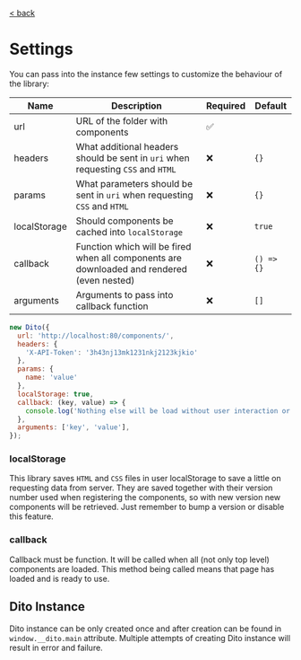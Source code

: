 [< back](../README.md#advanced-stuff)
# Settings
You can pass into the instance few settings to customize the behaviour of the library:

| Name         | Description                                                                                | Required | Default    |
|--------------|--------------------------------------------------------------------------------------------|----------|------------|
| url          | URL of the folder with components                                                          | ✅        |            |
| headers      | What additional headers should be sent in `uri` when requesting `CSS` and `HTML`           | ❌        | `{}`       |
| params       | What parameters should be sent in `uri` when requesting `CSS` and `HTML`                   | ❌        | `{}`       |
| localStorage | Should components be cached into `localStorage`                                            | ❌        | `true`     |
| callback     | Function which will be fired when all components are downloaded and rendered (even nested) | ❌        | `() => {}` |
| arguments    | Arguments to pass into callback function                                                   | ❌        | `[]`       |

```js
new Dito({
  url: 'http://localhost:80/components/',
  headers: {
    'X-API-Token': '3h43nj13mk1231nkj2123kjkio'
  },
  params: {
    name: 'value'
  },
  localStorage: true,
  callback: (key, value) => {
    console.log('Nothing else will be load without user interaction or custom timeout!');
  },
  arguments: ['key', 'value'],
});
```
### localStorage
This library saves `HTML` and `CSS` files in user localStorage to save a little on requesting data from server. 
They are saved together with their version number used when registering the components, so with new version new 
components will be retrieved. Just remember to bump a version or disable this feature. 
### callback
Callback must be function. It will be called when all (not only top level) components are loaded. This method being called means that page has loaded and is ready to use.

## Dito Instance

Dito instance can be only created once and after creation can be found in `window.__dito.main` attribute.
Multiple attempts of creating Dito instance will result in error and failure. 
